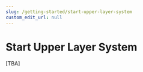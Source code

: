 ```yaml
---
slug: /getting-started/start-upper-layer-system
custom_edit_url: null
---
```


# Start Upper Layer System

[TBA]

